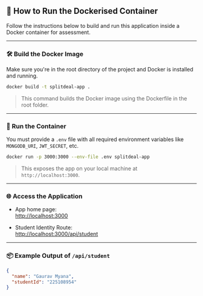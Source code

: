 ## 🐳 How to Run the Dockerised Container

Follow the instructions below to build and run this application inside a Docker container for assessment.

---

### 🛠️ Build the Docker Image

Make sure you're in the root directory of the project and Docker is installed and running.

```bash
docker build -t splitdeal-app .
```

> This command builds the Docker image using the Dockerfile in the root folder.

---

### 🚀 Run the Container

You must provide a `.env` file with all required environment variables like `MONGODB_URI`, `JWT_SECRET`, etc.

```bash
docker run -p 3000:3000 --env-file .env splitdeal-app
```

> This exposes the app on your local machine at `http://localhost:3000`.

---

### 🌐 Access the Application

- App home page:  
  [http://localhost:3000](http://localhost:3000)

- Student Identity Route:  
  [http://localhost:3000/api/student](http://localhost:3000/api/student)

---

### 📦 Example Output of `/api/student`

```json
{
  "name": "Gaurav Myana",
  "studentId": "225108954"
}
```



